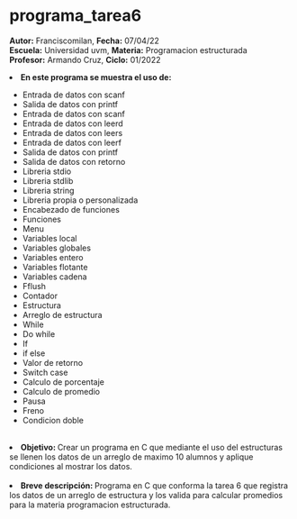 # programa_tarea6

<b>Autor:</b> Franciscomilan, <b>Fecha:</b> 07/04/22 <br>
 <b>Escuela:</b> Universidad uvm, <b>Materia:</b> Programacion estructurada <br>
 <b>Profesor:</b> Armando Cruz, <b>Ciclo:</b> 01/2022
 <br>
 <li><b> En este programa se muestra el uso de: </b></li>
 <ul>
	 <li> Entrada de datos con scanf</li>
	 <li> Salida de datos con printf </li>
<li> Entrada de datos con scanf</li>
	<li> Entrada de datos con leerd </li>
	<li> Entrada de datos con leers </li>
	<li> Entrada de datos con leerf </li>
	 <li> Salida de datos con printf </li>
	<li> Salida de datos con retorno </li>
	<li>Libreria stdio  </li>
 	<li>Libreria stdlib </li>
	<li>Libreria string </li>
	<li>Libreria propia o personalizada </li>
	<li>Encabezado de funciones </li>
	<li>Funciones </li>
 	 <li> Menu </li>
	<li> Variables local </li>
	<li> Variables globales </li>
	<li> Variables entero </li>
	<li> Variables flotante </li>
	<li> Variables cadena </li>
	<li> Fflush </li>
	<li> Contador </li>
	<li> Estructura </li>
	<li> Arreglo de estructura </li>
	<li> While </li>
	<li> Do while </li>
	<li> If </li>
	<li> if else </li>
	<li> Valor de retorno </li>
	<li> Switch case </li>
 	 <li> Calculo de porcentaje </li>
 	 <li> Calculo de promedio </li>
	<li>Pausa </li>
	<li>Freno </li>
	<li>Condicion doble </li>
 </ul>
<br>
 <li> <b> Objetivo: </b> Crear un programa en C que mediante el uso del estructuras se llenen los datos de un arreglo de maximo 10 alumnos y aplique condiciones al mostrar los datos. </li>
 <br>
 <li><b> Breve descripción: </b> Programa en C que conforma la tarea 6 que registra los datos de un arreglo de estructura y los valida para calcular promedios para la materia programacion estructurada. </li>

